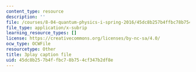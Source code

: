 ```yaml
---
content_type: resource
description: ''
file: /courses/8-04-quantum-physics-i-spring-2016/45dc8b257b4ffbc78b754cf347b2df8e_Ot9OjT34gkA.srt
file_type: application/x-subrip
learning_resource_types: []
license: https://creativecommons.org/licenses/by-nc-sa/4.0/
ocw_type: OCWFile
resourcetype: Other
title: 3play caption file
uid: 45dc8b25-7b4f-fbc7-8b75-4cf347b2df8e
---
```

